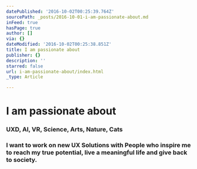 ```yaml
---
datePublished: '2016-10-02T00:25:39.764Z'
sourcePath: _posts/2016-10-01-i-am-passionate-about.md
inFeed: true
hasPage: true
author: []
via: {}
dateModified: '2016-10-02T00:25:38.851Z'
title: I am passionate about
publisher: {}
description: ''
starred: false
url: i-am-passionate-about/index.html
_type: Article

---
```

# I am passionate about

### **UXD, AI, VR, Science, Arts, Nature, Cats**

### I want to work on new UX Solutions with People who inspire me to reach my true potential, live a meaningful life and give back to society.